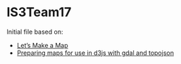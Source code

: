 IS3Team17
=========

Initial file based on:
* [Let’s Make a Map](http://bost.ocks.org/mike/map/)
* [Preparing maps for use in d3js with gdal and topojson](http://datahugger.org/datascience/scogov-geojson-pt1/)
